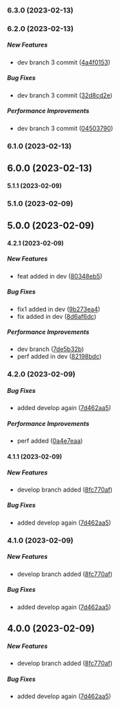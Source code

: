 ### 6.3.0 (2023-02-13)

### 6.2.0 (2023-02-13)

##### New Features

*  dev branch 3 commit ([4a4f0153](https://github.com/RKM26/Changelog-generate-test/commit/4a4f015341dfbbe145fa99dc8a291eb581ce6d8e))

##### Bug Fixes

*  dev branch 3 commit ([32d8cd2e](https://github.com/RKM26/Changelog-generate-test/commit/32d8cd2ef4e1ee92349eb022c5e965e8297216b7))

##### Performance Improvements

*  dev branch 3 commit ([04503790](https://github.com/RKM26/Changelog-generate-test/commit/04503790d3c35f7279433e8ce70ddff77a33f90a))

### 6.1.0 (2023-02-13)

## 6.0.0 (2023-02-13)

#### 5.1.1 (2023-02-09)

### 5.1.0 (2023-02-09)

## 5.0.0 (2023-02-09)

#### 4.2.1 (2023-02-09)

##### New Features

*  feat added in dev ([80348eb5](https://github.com/RKM26/Changelog-generate-test/commit/80348eb5437408ba2da923b4d3e4739ddf435eaf))

##### Bug Fixes

*  fix1 added in dev ([9b273ea4](https://github.com/RKM26/Changelog-generate-test/commit/9b273ea44c1122b52ae3e28a1afb1f47f884d765))
*  fix added in dev ([8d6af6dc](https://github.com/RKM26/Changelog-generate-test/commit/8d6af6dcfc4c43702de9b09f21f93a53503d9310))

##### Performance Improvements

*  dev branch ([7de5b32b](https://github.com/RKM26/Changelog-generate-test/commit/7de5b32bcf8793b3324ba1e357018d92a51c7489))
*  perf added in dev ([82198bdc](https://github.com/RKM26/Changelog-generate-test/commit/82198bdcb75b21cddafa79cc052743a11e103883))

### 4.2.0 (2023-02-09)

##### Bug Fixes

*  added develop again ([7d462aa5](https://github.com/RKM26/Changelog-generate-test/commit/7d462aa514654e5a51f99a9fa3c30ab6096d062a))

##### Performance Improvements

*  perf added ([0a4e7eaa](https://github.com/RKM26/Changelog-generate-test/commit/0a4e7eaa1f77236c625a23cec5143c59d4c842a2))

#### 4.1.1 (2023-02-09)

##### New Features

*  develop branch added ([8fc770af](https://github.com/RKM26/Changelog-generate-test/commit/8fc770af9db06db08ae765915c8078a9db0b02f5))

##### Bug Fixes

*  added develop again ([7d462aa5](https://github.com/RKM26/Changelog-generate-test/commit/7d462aa514654e5a51f99a9fa3c30ab6096d062a))

### 4.1.0 (2023-02-09)

##### New Features

*  develop branch added ([8fc770af](https://github.com/RKM26/Changelog-generate-test/commit/8fc770af9db06db08ae765915c8078a9db0b02f5))

##### Bug Fixes

*  added develop again ([7d462aa5](https://github.com/RKM26/Changelog-generate-test/commit/7d462aa514654e5a51f99a9fa3c30ab6096d062a))

## 4.0.0 (2023-02-09)

##### New Features

*  develop branch added ([8fc770af](https://github.com/RKM26/Changelog-generate-test/commit/8fc770af9db06db08ae765915c8078a9db0b02f5))

##### Bug Fixes

*  added develop again ([7d462aa5](https://github.com/RKM26/Changelog-generate-test/commit/7d462aa514654e5a51f99a9fa3c30ab6096d062a))

